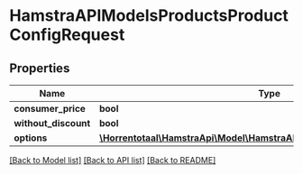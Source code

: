 # HamstraAPIModelsProductsProductConfigRequest

## Properties
Name | Type | Description | Notes
------------ | ------------- | ------------- | -------------
**consumer_price** | **bool** |  | [optional] 
**without_discount** | **bool** |  | [optional] 
**options** | [**\Horrentotaal\HamstraApi\Model\HamstraAPIModelsProductsOptionConfig[]**](HamstraAPIModelsProductsOptionConfig.md) |  | [optional] 

[[Back to Model list]](../README.md#documentation-for-models) [[Back to API list]](../README.md#documentation-for-api-endpoints) [[Back to README]](../README.md)


